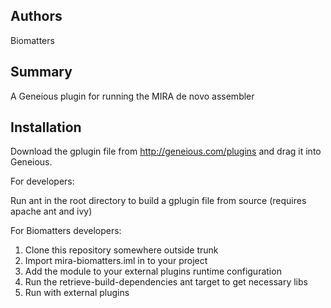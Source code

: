 ## Authors
Biomatters

## Summary
A Geneious plugin for running the MIRA de novo assembler

## Installation
Download the gplugin file from http://geneious.com/plugins and drag it into Geneious.

For developers:

Run ant in the root directory to build a gplugin file from source (requires apache ant and ivy)

For Biomatters developers:

1. Clone this repository somewhere outside trunk 
1. Import mira-biomatters.iml in to your project
1. Add the module to your external plugins runtime configuration
1. Run the retrieve-build-dependencies ant target to get necessary libs
1. Run with external plugins